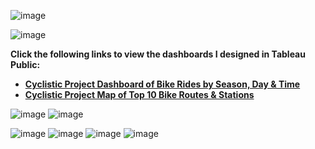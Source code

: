 ![image](https://user-images.githubusercontent.com/110440545/185351124-a89a0cde-1958-46dd-90aa-32007ee929a3.png)

![image](https://user-images.githubusercontent.com/110440545/185356441-18f039da-2874-44f1-bad0-8118ac3979e0.png)

 **Click the following links to view the dashboards I designed in Tableau Public:**
* **[Cyclistic Project Dashboard of Bike Rides by Season, Day & Time](https://public.tableau.com/views/CyclisticProjectDashboardofBikeRidesbySeasonDayTime/DashboardRidesbyMonthDayTime?:language=en-US&:display_count=n&:origin=viz_share_link)**
* **[Cyclistic Project Map of Top 10 Bike Routes & Stations](https://public.tableau.com/views/CyclisticProjectMapofTop10BikeRoutesStations/DashboardMap?:language=en-US&:display_count=n&:origin=viz_share_link)**

![image](https://user-images.githubusercontent.com/110440545/185356618-d57229f0-fcee-457d-b945-2a287991cee8.png)
![image](https://user-images.githubusercontent.com/110440545/185358356-78b6942c-896a-4ab0-aa8e-593514573901.png)

![image](https://user-images.githubusercontent.com/110440545/185360529-2f8f2617-6664-4903-b96e-35dc27a6b621.png)
![image](https://user-images.githubusercontent.com/110440545/185361109-f8947819-2651-43bb-b9c7-b5f07922c5bd.png)
![image](https://user-images.githubusercontent.com/110440545/185361627-ffde2543-475e-4365-8003-5cfb8b30e962.png)
![image](https://user-images.githubusercontent.com/110440545/185362074-d77ceb86-00e0-4583-aaa0-216b97d5c6a8.png)

